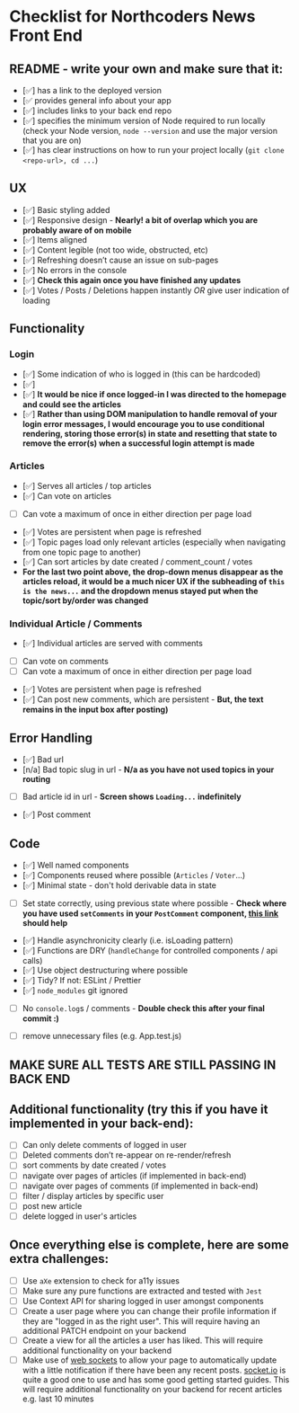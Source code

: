 # Checklist for Northcoders News Front End
## README - write your own and make sure that it:
- [✅] has a link to the deployed version
- [✅ provides general info about your app
- [✅] includes links to your back end repo
- [✅] specifies the minimum version of Node required to run locally (check your Node version, `node --version` and use the major version that you are on)
- [✅] has clear instructions on how to run your project locally (`git clone <repo-url>, cd ...`)

## UX
- [✅] Basic styling added
- [✅] Responsive design - **Nearly! a bit of overlap which you are probably aware of on mobile**
- [✅] Items aligned
- [✅] Content legible (not too wide, obstructed, etc)
- [✅] Refreshing doesn’t cause an issue on sub-pages
- [✅] No errors in the console 
- [✅] **Check this again once you have finished any updates**
- [✅] Votes / Posts / Deletions happen instantly _OR_ give user indication of loading

## Functionality
### Login
- [✅] Some indication of who is logged in (this can be hardcoded) 
- [✅]
- [✅] **It would be nice if once logged-in I was directed to the homepage and could see the articles**
- [✅] **Rather than using DOM manipulation to handle removal of your login error messages, I would encourage you to use conditional rendering, storing those error(s) in state and resetting that state to remove the error(s) when a successful login attempt is made**

### Articles
- [✅] Serves all articles / top articles
- [✅] Can vote on articles
- [ ] Can vote a maximum of once in either direction per page load
- [✅] Votes are persistent when page is refreshed
- [✅] Topic pages load only relevant articles (especially when navigating from one topic page to another)
- [✅] Can sort articles by date created / comment_count / votes
- **For the last two point above, the drop-down menus disappear as the articles reload, it would be a much nicer UX if the subheading of `this is the news...` and the dropdown menus stayed put when the topic/sort by/order was changed**
### Individual Article / Comments
- [✅] Individual articles are served with comments
- [ ] Can vote on comments
- [ ] Can vote a maximum of once in either direction per page load
- [✅] Votes are persistent when page is refreshed
- [✅] Can post new comments, which are persistent - **But, the text remains in the input box after posting)**
## Error Handling
- [✅] Bad url
- [n/a] Bad topic slug in url - **N/a as you have not used topics in your routing**
- [ ] Bad article id in url - **Screen shows `Loading...` indefinitely**
- [✅] Post comment
## Code
- [✅] Well named components
- [✅] Components reused where possible (`Articles` / `Voter`...)
- [✅] Minimal state - don't hold derivable data in state
- [ ] Set state correctly, using previous state where possible - **Check where you have used `setComments` in your `PostComment` component, [this link](https://beta.reactjs.org/reference/usestate#passing-an-updater-function-to-setstate) should help**
- [✅] Handle asynchronicity clearly (i.e. isLoading pattern)
- [✅] Functions are DRY (`handleChange` for controlled components / api calls)
- [✅] Use object destructuring where possible
- [✅] Tidy? If not: ESLint / Prettier
- [✅] `node_modules` git ignored
- [ ] No `console.log`s / comments - **Double check this after your final commit :)**
- [ ] remove unnecessary files (e.g. App.test.js)



## MAKE SURE ALL TESTS ARE STILL PASSING IN BACK END
## Additional functionality (try this if you have it implemented in your back-end):
- [ ] Can only delete comments of logged in user
- [ ] Deleted comments don’t re-appear on re-render/refresh
- [ ] sort comments by date created / votes
- [ ] navigate over pages of articles (if implemented in back-end)
- [ ] navigate over pages of comments (if implemented in back-end)
- [ ] filter / display articles by specific user
- [ ] post new article
- [ ] delete logged in user's articles
## Once everything else is complete, here are some extra challenges:
- [ ] Use `aXe` extension to check for a11y issues
- [ ] Make sure any pure functions are extracted and tested with `Jest`
- [ ] Use Context API for sharing logged in user amongst components
- [ ] Create a user page where you can change their profile information if they are "logged in as the right user". This will require having an additional PATCH endpoint on your backend
- [ ] Create a view for all the articles a user has liked. This will require additional functionality on your backend
- [ ] Make use of [web sockets](https://en.wikipedia.org/wiki/WebSocket) to allow your page to automatically update with a little notification if there have been any recent posts. [socket.io](https://socket.io/) is quite a good one to use and has some good getting started guides. This will require additional functionality on your backend for recent articles e.g. last 10 minutes